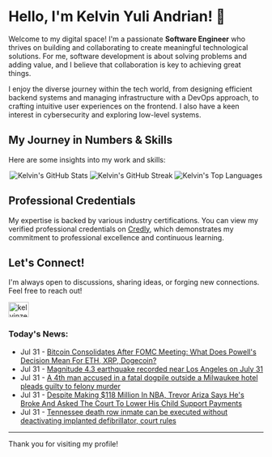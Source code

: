 # Hello, I'm Kelvin Yuli Andrian! 👋

Welcome to my digital space! I'm a passionate **Software Engineer** who thrives on building and collaborating to create meaningful technological solutions. For me, software development is about solving problems and adding value, and I believe that collaboration is key to achieving great things.

I enjoy the diverse journey within the tech world, from designing efficient backend systems and managing infrastructure with a DevOps approach, to crafting intuitive user experiences on the frontend. I also have a keen interest in cybersecurity and exploring low-level systems.

## My Journey in Numbers & Skills

Here are some insights into my work and skills:

<p align="center">
  <img src="https://github-readme-stats.vercel.app/api?username=kelvinzer0&show_icons=true&theme=radical" alt="Kelvin's GitHub Stats" />
  <img src="https://github-readme-streak-stats.herokuapp.com/?user=kelvinzer0&theme=radical" alt="Kelvin's GitHub Streak" />
  <img src="https://github-readme-stats.vercel.app/api/top-langs/?username=kelvinzer0&layout=compact&theme=radical" alt="Kelvin's Top Languages" />
</p>

## Professional Credentials

My expertise is backed by various industry certifications. You can view my verified professional credentials on [Credly](https://www.credly.com/users/kelvin-yuli-andrian/badges), which demonstrates my commitment to professional excellence and continuous learning.

## Let's Connect!

I'm always open to discussions, sharing ideas, or forging new connections. Feel free to reach out!

<p align="left">
    <a href="https://linkedin.com/in/kelvinzero" target="blank"><img align="center" src="https://cdn.jsdelivr.net/npm/simple-icons@3.0.1/icons/linkedin.svg" alt="kelvinzero" height="30" width="40" /></a>
</p>

### Today's News:

<!-- feed start -->
- Jul 31 - [Bitcoin Consolidates After FOMC Meeting: What Does Powell's Decision Mean For ETH, XRP, Dogecoin?](https://finance.yahoo.com/news/bitcoin-consolidates-fomc-meeting-does-183040636.html)
- Jul 31 - [Magnitude 4.3 earthquake recorded near Los Angeles on July 31](https://www.yahoo.com/news/articles/magnitude-4-3-earthquake-recorded-172851359.html)
- Jul 31 - [A 4th man accused in a fatal dogpile outside a Milwaukee hotel pleads guilty to felony murder](https://www.yahoo.com/news/articles/4th-man-accused-fatal-dogpile-171128723.html)
- Jul 31 - [Despite Making $118 Million In NBA, Trevor Ariza Says He's Broke And Asked The Court To Lower His Child Support Payments](https://www.yahoo.com/entertainment/articles/despite-making-118-million-nba-164831567.html)
- Jul 31 - [Tennessee death row inmate can be executed without deactivating implanted defibrillator, court rules](https://www.yahoo.com/news/articles/tennessee-death-row-inmate-executed-162109920.html)
<!-- feed end -->

---

Thank you for visiting my profile!